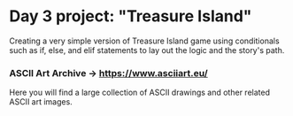 # Day 3 project: "Treasure Island"

Creating a very simple version of Treasure Island game using conditionals such as if, else, and elif statements to lay out the logic and the story's path.

### ASCII Art Archive -> https://www.asciiart.eu/
Here you will find a large collection of ASCII drawings and other related ASCII art images. 
